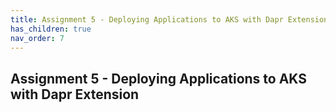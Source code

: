 ```yaml
---
title: Assignment 5 - Deploying Applications to AKS with Dapr Extension
has_children: true
nav_order: 7
---
```


## Assignment 5 - Deploying Applications to AKS with Dapr Extension